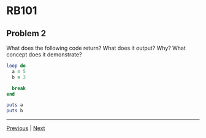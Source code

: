 # RB101
## Problem 2

What does the following code return? What does it output? Why? What concept does it demonstrate?

```ruby
loop do  
  a = 5  
  b = 3

  break
end

puts a
puts b
```

---

[Previous](01.md) | [Next](03.md)
